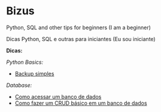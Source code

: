 # Bizus
Python, SQL and other tips for beginners (I am a beginner)

Dicas Python, SQL e outras para iniciantes (Eu sou iniciante)

**Dicas:**

*Python Basics:*
- [Backup simples](simple-folder-backup)


*Database:*
- [Como acessar um banco de dados](database-basics)
- [Como fazer um CRUD básico em um banco de dados](database-crud-python-sqlite3)
